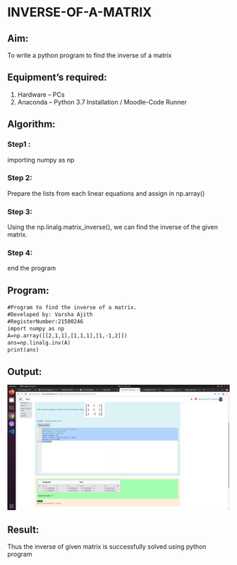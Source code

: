 # INVERSE-OF-A-MATRIX
## Aim:
To write a python program to find the inverse of a matrix
## Equipment’s required:
1. 	Hardware – PCs
2. 	Anaconda – Python 3.7 Installation / Moodle-Code Runner
## Algorithm:
### Step1 : 
importing numpy as np
### Step 2: 
Prepare the lists from each linear equations and assign in np.array()
### Step 3:
 Using the np.linalg.matrix_inverse(), we can find the inverse of the given matrix.
### Step 4:
end the program 

## Program:
```
#Program to find the inverse of a matrix.
#Developed by: Varsha Ajith
#RegisterNumber:21500246
import numpy as np
A=np.array([[2,1,1],[1,1,1],[1,-1,2]])
ans=np.linalg.inv(A)
print(ans)
```
## Output:
![output](.//m2.png)
## Result:
Thus the inverse of given matrix is successfully solved using python program

